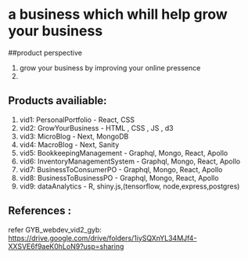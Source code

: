 # a business which whill help grow your business 

##product perspective
1. grow your business by improving your online pressence
2. 

## Products availiable:
1. vid1: PersonalPortfolio - React, CSS
2. vid2: GrowYourBusiness - HTML , CSS , JS , d3
3. vid3: MicroBlog - Next, MongoDB 
4. vid4: MacroBlog - Next, Sanity
5. vid5: BookkeepingManagement - Graphql, Mongo, React, Apollo
6. vid6: InventoryManagementSystem - Graphql, Mongo, React, Apollo
7. vid7: BusinessToConsumerPO - Graphql, Mongo, React, Apollo
8. vid8: BusinessToBusinessPO - Graphql, Mongo, React, Apollo
9. vid9: dataAnalytics - R, shiny.js,(tensorflow, node,express,postgres)

## References : 
refer GYB_webdev_vid2_gyb: https://drive.google.com/drive/folders/1iySQXnYL34MJf4-XXSVE6f9aeK0hLoN9?usp=sharing 


